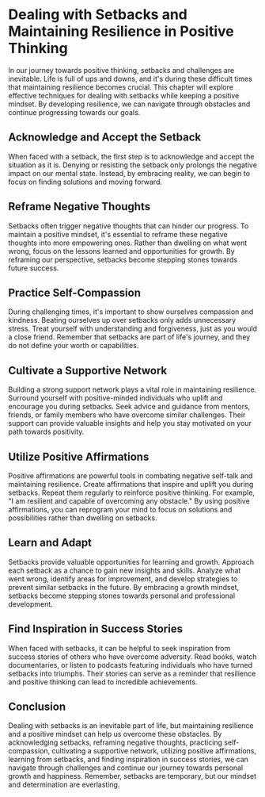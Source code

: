 Dealing with Setbacks and Maintaining Resilience in Positive Thinking
==============================================================================

In our journey towards positive thinking, setbacks and challenges are inevitable. Life is full of ups and downs, and it's during these difficult times that maintaining resilience becomes crucial. This chapter will explore effective techniques for dealing with setbacks while keeping a positive mindset. By developing resilience, we can navigate through obstacles and continue progressing towards our goals.

Acknowledge and Accept the Setback
----------------------------------

When faced with a setback, the first step is to acknowledge and accept the situation as it is. Denying or resisting the setback only prolongs the negative impact on our mental state. Instead, by embracing reality, we can begin to focus on finding solutions and moving forward.

Reframe Negative Thoughts
-------------------------

Setbacks often trigger negative thoughts that can hinder our progress. To maintain a positive mindset, it's essential to reframe these negative thoughts into more empowering ones. Rather than dwelling on what went wrong, focus on the lessons learned and opportunities for growth. By reframing our perspective, setbacks become stepping stones towards future success.

Practice Self-Compassion
------------------------

During challenging times, it's important to show ourselves compassion and kindness. Beating ourselves up over setbacks only adds unnecessary stress. Treat yourself with understanding and forgiveness, just as you would a close friend. Remember that setbacks are part of life's journey, and they do not define your worth or capabilities.

Cultivate a Supportive Network
------------------------------

Building a strong support network plays a vital role in maintaining resilience. Surround yourself with positive-minded individuals who uplift and encourage you during setbacks. Seek advice and guidance from mentors, friends, or family members who have overcome similar challenges. Their support can provide valuable insights and help you stay motivated on your path towards positivity.

Utilize Positive Affirmations
-----------------------------

Positive affirmations are powerful tools in combating negative self-talk and maintaining resilience. Create affirmations that inspire and uplift you during setbacks. Repeat them regularly to reinforce positive thinking. For example, "I am resilient and capable of overcoming any obstacle." By using positive affirmations, you can reprogram your mind to focus on solutions and possibilities rather than dwelling on setbacks.

Learn and Adapt
---------------

Setbacks provide valuable opportunities for learning and growth. Approach each setback as a chance to gain new insights and skills. Analyze what went wrong, identify areas for improvement, and develop strategies to prevent similar setbacks in the future. By embracing a growth mindset, setbacks become stepping stones towards personal and professional development.

Find Inspiration in Success Stories
-----------------------------------

When faced with setbacks, it can be helpful to seek inspiration from success stories of others who have overcome adversity. Read books, watch documentaries, or listen to podcasts featuring individuals who have turned setbacks into triumphs. Their stories can serve as a reminder that resilience and positive thinking can lead to incredible achievements.

Conclusion
----------

Dealing with setbacks is an inevitable part of life, but maintaining resilience and a positive mindset can help us overcome these obstacles. By acknowledging setbacks, reframing negative thoughts, practicing self-compassion, cultivating a supportive network, utilizing positive affirmations, learning from setbacks, and finding inspiration in success stories, we can navigate through challenges and continue our journey towards personal growth and happiness. Remember, setbacks are temporary, but our mindset and determination are everlasting.

